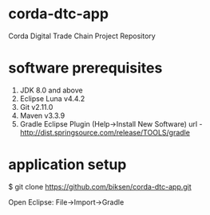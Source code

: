 # corda-dtc-app
Corda Digital Trade Chain Project Repository

# software prerequisites
1. JDK 8.0 and above
2. Eclipse Luna v4.4.2
3. Git v2.11.0
4. Maven v3.3.9
5. Gradle Eclipse Plugin (Help->Install New Software) url - http://dist.springsource.com/release/TOOLS/gradle

# application setup
$ git clone https://github.com/biksen/corda-dtc-app.git

Open Eclipse:
File->Import->Gradle
